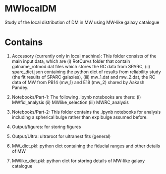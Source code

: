 # MWlocalDM
Study of the local distribution of DM in MW using MW-like galaxy catalogue

# Contains

1. Accessory (currently only in local machine): This folder consists of the main input data, which are (i) RotCurvs folder that contain galname_rotmod.dat files which stores the RC data from SPARC, (ii) sparc_dict.json containing the python dict of results from reliability study (the fit results of SPARC galaxies), (iii) mw_1.dat and mw_2.dat, the RC data of MW from PB14 (mw_1) and E18 (mw_2) shared by Aakash Pandey.

2. Notebooks/Part-1: The following .ipynb notebooks are there:
    (i) MWfid_analysis
    (ii) MWlike_selection
    (iii) MWRC_analysis
    
3. Notebooks/Part-2: This folder contains the .ipynb notebooks for analysis including a spherical bulge rather than exp bulge assumed before.

4. Output/figures: for storing figures

5. Output/Ultra: ultraroot for ultranest fits (general)

6. MW_dict.pkl: python dict containing the fiducial ranges and other details of MW 

7. MWlike_dict.pkl: python dict for storing details of MW-like galaxy catalogue
